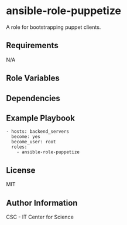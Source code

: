 ansible-role-puppetize
=========

A role for bootstrapping puppet clients.

Requirements
------------

N/A

Role Variables
--------------

Dependencies
------------

Example Playbook
----------------

```
- hosts: backend_servers
  become: yes
  become_user: root
  roles:
    - ansible-role-puppetize
```

License
-------

MIT

Author Information
------------------

CSC - IT Center for Science
